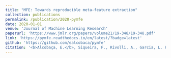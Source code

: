 ```yaml
---
title: "MFE: Towards reproducible meta-feature extraction"
collection: publications
permalink: /publication/2020-pymfe
date: 2020-01-01
venue: 'Journal of Machine Learning Research'
paperurl: 'https://www.jmlr.org/papers/volume21/19-348/19-348.pdf'
link: 'https://pymfe.readthedocs.io/en/latest/?badge=latest'
github: 'https://github.com/ealcobaca/pymfe'
citation: '<b>Alcobaça, E.</b>, Siqueira, F., Rivolli, A., Garcia, L. P. F., Oliva, J. T., & de Carvalho, A. C. (2020). <i>MFE: Towards reproducible meta-feature extraction</i>. <b>Journal of Machine Learning Research </b>, 21, 111-1.'
---
```

